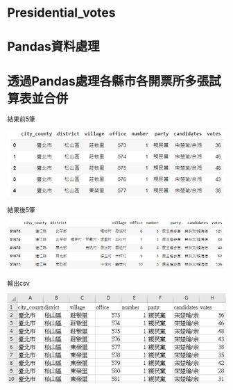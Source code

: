 # Presidential_votes
# Pandas資料處理
# 透過Pandas處理各縣市各開票所多張試算表並合併

結果前5筆

![image](https://github.com/YuXiangWa/Presidential_votes/blob/main/head.PNG)

結果後5筆

![image](https://github.com/YuXiangWa/Presidential_votes/blob/main/tail.PNG)

輸出csv

![image](https://github.com/YuXiangWa/Presidential_votes/blob/main/Result.PNG)
